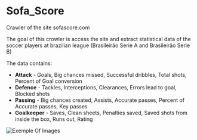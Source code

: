 # Sofa_Score
Crawler of the site sofascore.com

The goal of this crowler is access the site and extract statistical data of the soccer players at brazilian league (Brasileirão Serie A and Brasileirão Serie B)

The data contains:
- **Attack** - Goals, Big chances missed, Successful dribbles, Total shots, Percent of Goal conversion
- **Defence** - Tackles, Interceptions,	Clearances,	Errors lead to goal,	Blocked shots
- **Passing** - Big chances created, Assists,	Accurate passes,	Percent of Accurate passes,	Key passes
- **Goalkeeper** - Saves,	Clean sheets,	Penalties saved,	Saved shots from inside the box,	Runs out,	Rating


![Exemple Of Images](https://github.com/JuniorJDS/Crowler_Sofa_Score/blob/master/sofa_score_Attack.png)
